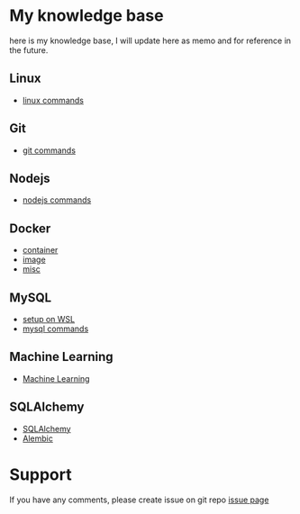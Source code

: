 # My knowledge base

here is my knowledge base, I will update here as memo and for reference in the future.

## Linux

- [linux commands](./linux_command.md)

## Git

- [git commands](./git_command.md)

## Nodejs

- [nodejs commands](./nodejs.md)

## Docker

- [container](./docker_container.md)
- [image](./docker_image.md)
- [misc](./docker_misc.md)

## MySQL

- [setup on WSL](./mysql_install_on_WSL.md)
- [mysql commands](./mysql_commands.md)


## Machine Learning

- [Machine Learning](./ml_commands.md)


## SQLAlchemy

- [SQLAlchemy](./sqlalchemy_sqlalchemy.md)
- [Alembic](./sqlalchemy_alembic.md)

# Support

If you have any comments, please create issue on git repo [issue page](https://github.com/fanqingsong/memo/issues)